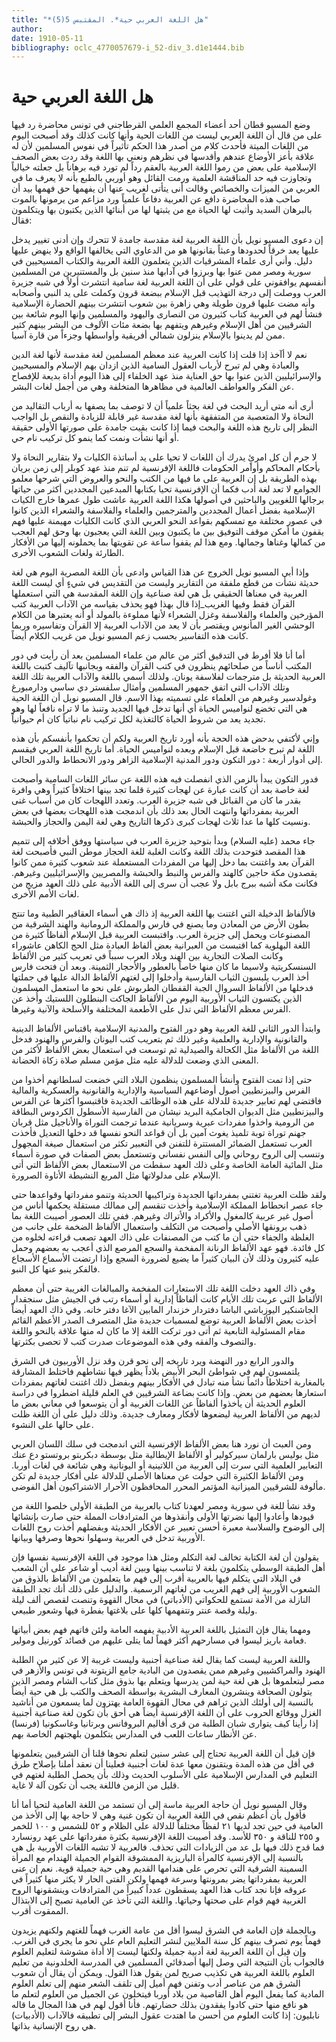 ```yaml
---
title: "*هل اللغة العربي حية*. المقتبس 5(5)"
author: 
date: 1910-05-11
bibliography: oclc_4770057679-i_52-div_3.d1e1444.bib
---
```




#  هل اللغة العربي حية 


 وضع المسيو قطان  أحد  أعضاء المجمع العلمي القرطاجني في تونس محاضرة رد فيها على من قال أن اللغة العربي ليست من اللغات الحية وأنها كانت كذلك وقد أصبحت اليوم من اللغات الميتة فأحدث كلام من أصدر هذا الحكم تأثيراً في نفوس المسلمين لأن له علاقة بأعز الأوضاع عندهم وأقدسها في نظرهم ونعني بها اللغة وقد ردت بعض الصحف الإسلامية على بعض من رموا اللغة العربية بالعقم رداً لم تورد فيه برهاناً بل جعلته خيالياً وتجاوزت فيه حد المناقشة العلمية ورمت القائل وهو أوربي بالطبع بأنه لا يعرف ما في العربي من الميزات والخصائص وقالت أنى يتأتى لغريب عنها أن يفهمها حق فهمها بيد أن صاحب هذه المحاضرة دافع عن العربية دفاعاً علمياً ورد مزاعم من يرمونها   بالموت بالبرهان السديد وأثبت لها الحياة مع من يثبتها لها من أبنائها الذين يكتبون بها ويتكلمون فقال: 

 إن دعوى المسيو نويل بأن اللغة العربية لغة مقدسة جامدة لا تتحرك وإن أدنى تغيير يدخل عليها يعد خرقاً لحدودها وعبثاً بقانونها هو من الدعاوي التي يخالفها الواقع ولا ينهض عليها دليل. وأني أرى علماء المشرقيات الذين يتعلمون اللغة العربية والكتاب المسيحيين في سورية ومصر ممن عنوا بها وبرزوا في آدابها منذ سنين بل والمستنيرين من المسلمين أنفسهم يوافقوني على قولي على أن اللغة العربية لغة سامية انتشرت أولاً في شبه جزيرة العرب ووصلت إلى درجة التهذيب قبل الإسلام ببضعة قرون وكملت على يد النبي وأصحابه وأنه مضت عليها قرون طويلة وهي زاهرة بين شعوب انتشرت بينهم الحضارة الإسلامية فنشأ لهم في العربية كتاب كثيرون من النصارى واليهود والمسلمين وإنها اليوم شائعة بين الشرقيين من أهل الإسلام وغيرهم ويتفهم بها بضعة مئات الألوف من البشر بينهم كثير ممن لم يدينوا بالإسلام ينزلون شمالي أفريقية وأواسطها وجزءاً من قارة آسيا. 

 نعم لا أآخذ إذا قلت إذا كانت العربية عند معظم المسلمين لغة مقدسة لأنها لغة الدين والعبادة وهي لم تبرح لأرباب العقول السامية الذين ازدان بهم الإسلام والمسيحيين والإسرائيليين الذين عنوا بها حق العناية منذ عهد الخلفاء إلى هذا اليوم أداة بديعة للإفصاح عن الفكر والعواطف العالمية في مظاهرها المتخلفة وهي من أجمل لغات البشر. 

 أرى أنه متى أريد البحث في لغة بحثاً علمياً أن لا توصف بما يصفها به أرباب التقاليد من   النحاة ولا المتعصبة من المتفقهة بأنها لغة مقدسة غير قابلة للزيادة والنقص بل الواجب النظر إلى تاريخ هذه اللغة والبحث فيما إذا كانت بقيت جامدة على صورتها الأولى حقيقة أو أنها نشأت ونمت كما ينمو كل تركيب نام حي. 

 لا جرم أن كل امرئٍ يدرك أن اللغات لا تحيا على يد أساتذة الكليات ولا بتقارير النحاة ولا بأحكام المحاكم وأوامر الحكومات فاللغة الإفرنسية لم تنم منذ عهد كوبلر إلى زمن بريان بهذه الطريقة بل إن العربية على ما فيها من الكتب والنحو والعروض التي شرحها معلمو الجوامع لا تعد لغة أدب فكما أن الإفرنسية تحيا بكتابها المبدعين المجددين أكثر من حياتها برجالها اللغويين والباحثين في أصولها هكذا اللغة العربية عاشت طول عمرها   خارج الكيات الإسلامية بفضل أعمال المجددين والمترجمين والعلماء والفلاسفة والشعراء الذين كانوا في عصور مختلفة مع تمسكهم بقواعد النحو العربي الذي كانت الكليات مهيمنة عليها فهم يقفون ما أمكن موقف التوفيق بين ما يكتبون وبين اللغة التي يعجبون بها وحق لهم العجب من كمالها وغناها وجمالها. ومع هذا لم يقفوا ساعة عن تقويتها بما يحملونه إليها من الأفكار الطارئة ولغات الشعوب الأخرى. 

 وإذا أبى المسيو نويل الخروج عن هذا القياس وادعى بأن اللغة المصرية اليوم هي لغة حديثة نشأت من قطع ملفقة من التقارير وليست من التقديس في شيءٍ أي ليست اللغة العربية في معناها الحقيقي بل هي لغة صناعية وإن اللغة المقدسة هي التي استعملها القرآن فقط وفيها الغريب_إذا قال بهذا فهو يحذف بقياسه من الآداب العربية كتب المؤرخين والعلماء والفلاسفة وغزل الشعراء لأنها مملوءة بالمولد أو أنه يعتبرها من الكلام الوحشي الغير المأنوس ويقتصر بأن لا يعد من الآداب العربية إلا القرآن وتفاسيره وربما كانت هذه التفاسير بحسب زعم المسيو نويل من غريب الكلام أيضاً. 

 أما أنا فلا أفرط في التدقيق أكثر من عالم من علماء المسلمين بعد أن رأيت في دور المكتب أناساً من صلحائهم ينظرون في كتب القرآن والفقه وبجانبها تآليف كتبت باللغة العربية الحديثة بل مترجمات لفلاسفة يونان. ولذلك أسمي باللغة والآداب العربية تلك اللغة وتلك الآداب التي اتفق جمهور المسلمين وأمثال سلفستر دي ساسي ودارمبورغ وغولدسير وغيرهم من العلماء على تسميته بهذا الاسم.   قال المسيو نويل أن اللغة الحية هي التي تخضع لنواميس الحياة أي أنها تدخل فيها الجديد وتنبذ ما لا تراه نافعاً لها وهو تجديد يعد من شروط الحياة كالتغذية لكل تركيب نام نباتياً كان أم حيوانياً. 

 وإني لأكتفي بدحض هذه الحجة بأنه أورد تاريخ العربية ولكم أن تحكموا بأنفسكم بأن هذه اللغة لم تبرح خاضعة قبل الإسلام وبعده لنواميس الحياة. أما تاريخ اللغة العربي فيقسم إلى أدوار  أربعة  : دور التكون ودور المدنية الإسلامية الزاهر ودور الانحطاط والدور الحالي. 

 فدور التكون يبدأ بالزمن الذي انفصلت فيه هذه اللغة عن سائر اللغات السامية   وأصبحت لغة خاصة بعد أن كانت عبارة عن لهجات كثيرة قلما تجد بينها اختلافاً كثيراً وهي وافرة بقدر ما كان من القبائل في شبه جزيرة العرب. وتعدد اللهجات كان من أسباب غنى العربية بمفرداتها وانتهت الحال بعد ذلك بأن اندمجت هذه اللهجات بعضها في بعض ونسيت كلها ما عدا  ثلاث  لهجات كبرى ذكرها التاريخ وهي لغة اليمن والحجاز والحبشة. 

 جاء محمد (عليه السلام) وبدأ بتوحيد جزيرة العرب في سياستها ووفق أخلافه إلى تتميم هذا المقصد فتوحدت بذلك اللغة وكانت الغلبة للغة الحجاز موطن النبي فأصبحت لغة القرآن بعد واغتنت بما دخل إليها من المفردات المستعملة عند شعوب كثيرة ممن كانوا يقصدون مكة حاجين كالهند والفرس والنبط والحبشة والمصريين والإسرائيليين وغيرهم. فكانت مكة أشبه ببرج بابل ولا عجب أن سرى إلى اللغة الأدبية على ذلك العهد مزيج من لغات الأمم الأخرى. 

 فالألفاظ الدخيلة التي اغتنت بها اللغة العربية إذ ذاك هي أسماء العقاقير الطبية وما تنتج بطون الأرض من المعادن وما يصنع في فارس والمملكة الرومانية والهند الشرقية من المصنوعات ويحمل إلى جزيرة العرب. واقتبست العربية قبل الإسلام ألفاظاً كثيرة من اللغة البهلوية كما اقتبست من العبرانية بعض ألفاظ العبادة مثل الحج الكاهن عاشوراء وكانت الصلات التجارية بين الهند وبلاد العرب سبباً في تعريب كثير من الألفاظ السنسكريتية ولاسيما ما كان منها خاصاً بالعطور والأحجار الثمينة. وبعد أن فتحت فارس أخذ العرب يلبسون الثياب الفارسية وأدخلوا إلى لغتهم الألفاظ الدالة عليها في جملتها فدخلها من الألفاظ السروال الجبة القفطان الطربوش على نحو ما استعمل المسلمون الذين يكتسون   الثياب الأوربية اليوم من الألفاظ الجاكت البنطلون اللستيك وأُخذ عن الفرس معظم الألفاظ التي تدل على الأطعمة المختلفة والأسلحة والآنية وغيرها. 

 وابتدأ الدور الثاني للغة العربية وهو دور الفتوح والمدنية الإسلامية باقتباس الألفاظ الدينية والقانونية والإدارية والعلمية وغير ذلك ثم بتعريب كتب اليونان والفرس والهنود فدخل اللغة من الألفاظ مثل الكحالة والصيدلية ثم توسعت في استعمال بعض الألفاظ لأكثر من المعنى الذي وضعت للدلالة عليه مثل مؤمن مسلم صلاة زكاة الحضانة. 
 
 حتى إذا تمت الفتوح وأنشأ المسلمون ينظمون البلاد التي خضعت لسلطانهم أخذوا من الفرس والبيزنطيين أصول أوضاعهم السياسية والإدارية والقانونية والعسكرية والمالية فاقتضى لهم تعابير جديدة للدلالة على هذه الوظائف الجديدة فاقتبسوا أكثرها عن الفرس والبيزنطيين مثل الديوان الجامكية البريد نيشان من الفارسية الأسطول الكردوس البطاقة من الرومية واخذوا مفردات عبرية وسريانية عندما ترجمت التوراة والأناجيل مثل قربان جهنم توراة توبة تلميذ يغوث آمين بل أن قواعد النحو نفسها قد دخلها التعديل فأخذت العرب تستعمل الضمائر المستترة للتفنن في التعبير تكثر من استعمال صيغة المجهول وتنسب إلى الروح روحاني وإلى النفس نفساني وتستعمل بعض الصفات في صورة أسماء مثل المائية العامة الخاصة وعلى ذلك العهد سقطت من الاستعمال بعض الألفاظ التي أتى الإسلام على مدلولاتها مثل المربع النشيطة الأتاوة الصرورة. 

 ولقد ظلت العربية تغتني بمفرداتها الجديدة وتراكيبها الحديثة وتنمو مفرداتها وقواعدها حتى جاء عصر انحطاط المملكة الإسلامية وأخذت تنقسم إلى ممالك مستقلة يحكمها أناس من أصول غير عربية كالمغول والأكراد والأتراك وغيرهم. ففي تلك العصور أصيبت اللغة بما ذهب برونقها الأصلي وأصبحت من التكلف واستعمال الألفاظ الضخمة على جانب من الغلظة والجفاء حتى أن ما كتب من المصنفات على ذاك العهد تصعب قراءته لخلوه من كل فائدة. فهو عهد الألفاظ الرنانة المفخمة والسجع المرصع الذي أعجب به بعضهم وحمل عليه كثيرون وذلك لأن البيان كثيراً ما يضيع لضرورة السجع وإذا ارتضت الأسماع الأسجاع فالفكر ينبو عنها كل النبو. 

 وفي ذاك العهد دخلت اللغة تلك الاستعارات المفخمة والمبالغات الغريبة حتى أن معظم   الألفاظ التي عربت تلك الأيام كانت ألفاظاً إدارية أو أسماء رتب في الجيش مثل سنجقدار الجاشنكير اليوزباشي الباشا دفتردار خزندار المابين الآغا دفتر خانه. وفي ذاك العهد أيضاً أخذت بعض الألفاظ العربية توضع لمسميات جديدة مثل المتصرف الصدر الأعظم القائم مقام المسئولية التابعية ثم أتى دور تركت اللغة إلا ما كان له منها علاقة بالنحو واللغة والتصوف والفقه وفي هذه الموضوعات صدرت كتب لا تحصى بكثرتها. 
 
 والدور الرابع دور النهضة ويرد تاريخه إلى نحو قرن وقد نزل الأوربيون في الشرق يلتمسون لهم في شواطئ البحر الأبيض بلاداً يظهر فيها نشاطهم فاختلط المشارقة بالمغاربة اختلاطاً دائماً نشأ منه تبادل في الأفكار بينهم وبفضل ذلك اغتنت لغاتهم بمفردات استعارها بعضهم من بعض. وإذا كانت بضاعة الشرقيين في العلم قليلة اضطروا في دراسة العلوم الحديثة أن يأخذوا ألفاظاً عن اللغات الغربية أو أن يتوسعوا في معاني بعض ما لديهم من الألفاظ العربية ليضعوها لأفكار ومعارف جديدة. وذلك دليل على أن اللغة ظلت على حالها على النشوء. 

 ومن العبث أن نورد هنا بعض الألفاظ الإفرنسية التي اندمجت في سلك اللسان العربي مثل بوليس بارلمان سيركولير أو الألفاظ الإيطالية مثل بوسطة دبكربتو بروتستو دع عنك التعابير العلمية التي سرت إلى العربية من اللاتينية أو اليونانية وهي شائعة في لغات أوربا. ومن الألفاظ الكثيرة التي حولت عن معناها الأصلي للدلالة على أفكار جديدة لم تكن مألوفة للشرقيين الميزانية المؤتمر المحرر المحافظون الأحرار الاشتراكيون أهل الفوضى. 

 وقد نشأ للغة في سورية ومصر لعهدنا كتاب بالعربية من الطبقة الأولى خلصوا اللغة من قيودها وأعادوا إليها نضرتها الأولى وأنقذوها من المترادفات المملة حتى صارت بإنشائها إلى الوضوح والسلاسة معبرة أحسن تعبير عن الأفكار الحديثة وبفضلهم أخذت روح اللغات الأوربية تدخل في العربية وسهلوا نحوها وصرفها وبيانها. 

 يقولون أن لغة الكتابة تخالف لغة التكلم ومثل هذا موجود في اللغة الإفرنسية نفسها فإن أهل الطبقة الوسطى يتكلمون بلغة لا تناسب بينها وبين لغة أديب أو شاعر على أن الشعب في البلاد التي يتكلم فيها بالعربية أقرب إلى فهم ما يتعلمون من الألفاظ بالذوق من الشعوب الأوربية إلى فهم الغريب من لغاتهم الرسمية. والدليل على ذلك أنك تجد الطبقة النازلة من   الأمة تستمع للحكواتي (الأدباتي) في محال القهوة وتنصت لقصص  ألف  ليلة وليلة وقصة عنتر وتتفهمها كلها على بلاغتها بفطرة فيها وشعور طبيعي. 

 ومهما يقال فإن التمثيل باللغة العربية الأدبية يفهمه العامة ولئن فاتهم فهم بعض أبياتها فعامة باريز ليسوا في مسارحهم أكثر فهماً لما يتلى عليهم من قصائد كورنيل ومولير. 

 واللغة العربية ليست كما يقال لغة صناعية أجنبية وليست غريبة إلا عن كثير من الطلبة   الهنود والمراكشيين وغيرهم ممن يقصدون من البادية جامع الزيتونة في تونس والأزهر في مصر ليتعلموها بل هي لغة حية لمن يدرسها ويتعلم بها بذوق مثل كتاب الشام ومصر الذين يتولون الصحافة وينشرون المعارف البشرية بواسطة الصحف والكتب بل هي حية أيضاً بالنسبة إلى أولئك الذين تراهم في محال القهوة العامة يهتزون لما يسمعون من أناشيد الغزل ووقائع الحروب على أن اللغة الإفرنسية أيضاً هي أحق بأن تكون لغة صناعية أجنبية إذا رأينا كيف يتوارى شبان الطلبة من قرى أقاليم البروفانس وبرتانيا وغاسكونيا (فرنسا) عن الأنظار ساعات اللعب في المدارس يتكلمون بلهجتهم الخاصة بهم. 

 فإن قيل أن اللغة العربية تحتاج إلى  عشر  سنين لتعلم نحوها قلنا أن الشرقيين يتعلمونها في أقل من هذه المدة ويتقنون معها عدة لغات أجنبية فعلينا أن نعقد أملنا بإصلاح طرق التعليم في المدارس الإسلامية على الأسلوب الحديث وذلك بأن يحصل الطلبة لغتهم في قليل من الزمن فاللغة يجب أن تكون آلة لا غاية. 

 وقال المسيو نويل أن حاجة العربية ماسة إلى أن تستمد من اللغة العامية لتحيا أما أنا فأقول بأن أعظم نقص في اللغة العربية أن تكون غنية وهي لا حاجة بها إلى الأخذ من العامية في حين تجد لديها  ٢١  لفظاً مختلفاً للدلالة على الظلام و  ٥٢  للشمس و  ١٠٠  للخمر و  ٢٥٥  للناقة و  ٣٥٠  للأسد. وقد أصيبت اللغة الإفرنسية بكثرة مفرداتها على عهد رونسارد فما قدح ذلك فيها بل عد من الزيادات التي تحذف. فالعربية لا تشبه اللغات الأوربية بل هي بالنسبة إلى الإفرنسية كالمرأة الباريزية الممشوقة القوام الجميلة الهندام مع المرأة السمينة الشرقية التي تحرص على هندامها القديم وهي حية جميلة قوية. نعم إن عنى العربية بمفرداتها يضر بمرونتها وسرعة فهمها ولكن الفتى الحار لا يكثر منها كثيراً في عروقه فإنا نجد كتاب هذا العهد يسقطون عدداً كبيراً من المترادفات وينشقونها الروح الغربية فهم   قوام على صحتها وحياتها. واللغة التي تأخذ عن العامية تصبح إلى الابتذال الممقوت أقرب. 

 وبالجملة فإن العامة في الشرق ليسوا أقل من عامة الغرب فهماً للغتهم ولكنهم يزيدون فهماً يوم تصرف بينهم كل سنة الملايين لنشر التعليم العام على نحو ما يجري في الغرب. وإن قيل أن اللغة العربية لغة أدبية جميلة ولكنها ليست إلا أداة مشوشة لتعليم العلوم فالجواب بأن النتيجة التي وصل إليها أصدقائي المسلمين في المدرسة الخلدونية من تعليم   العلوم باللغة العربية هي تكذيب صريح لمن يقول هذا القول. ويمكن أن يقال أن شعوب الشرق هم من عناصر أدب وتفنن فهم أميل إلى تلقف الشعر منهم إلى تعلم العلوم المادية كما يفعل اليوم أهل القاصية من بلاد أوربا فيتخلون عن الجميل من العلوم لتعلم ما هو نافع منها حتى كادوا يفقدون بذلك حضارتهم. فأنا أقول لهم في هذا المجال ما قاله نابليون: إذا كانت العلوم من أحسن ما اهتدت عقول البشر إلى تطبيقه فالآداب (الأدبيات) هي روح الإنسانية بذاتها. 
